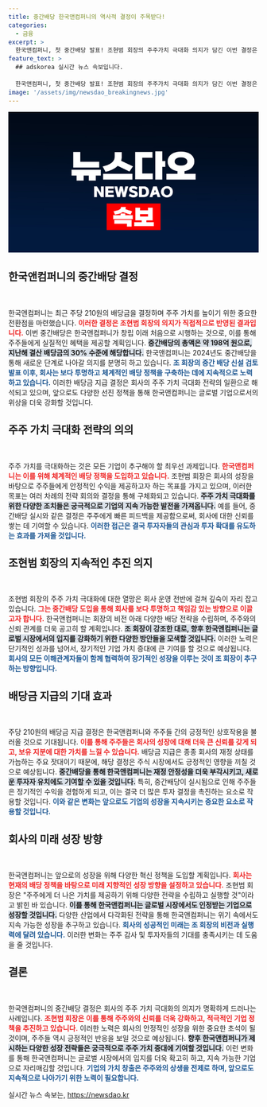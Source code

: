 ```yaml
---
title: 중간배당 한국앤컴퍼니의 역사적 결정이 주목받다!
categories:
  - 금융
excerpt: >
  한국앤컴퍼니, 첫 중간배당 발표! 조현범 회장의 주주가치 극대화 의지가 담긴 이번 결정은 주주들에게 새로운 희망을 안깁니다. 8월 14일 배당 기준일, 210원이 주당 지급됩니다. 클릭해 자세한 내용을 확인하세요!
feature_text: >
  ## adskorea 실시간 뉴스 속보입니다.

  한국앤컴퍼니, 첫 중간배당 발표! 조현범 회장의 주주가치 극대화 의지가 담긴 이번 결정은 주주들에게 새로운 희망을 안깁니다. 8월 14일 배당 기준일, 210원이 주당 지급됩니다. 클릭해 자세한 내용을 확인하세요!
image: '/assets/img/newsdao_breakingnews.jpg'
---
```


<p><img src="/assets/img/newsdao_breakingnews.jpg" alt="adskorea 속보" /></p>

<h2 data-ke-size="size26">한국앤컴퍼니의 중간배당 결정</h2>

<p data-ke-size="size16">&nbsp;</p>

<p>한국앤컴퍼니는 최근 주당 210원의 배당금을 결정하며 주주 가치를 높이기 위한 중요한 전환점을 마련했습니다. <b><span style="color: #ee2323;">이러한 결정은 조현범 회장의 의지가 직접적으로 반영된 결과입니다.</span></b> 이번 중간배당은 한국앤컴퍼니가 창립 이래 처음으로 시행하는 것으로, 이를 통해 주주들에게 실질적인 혜택을 제공할 계획입니다. <b><span style="background-color: #21538527;">중간배당의 총액은 약 198억 원으로, 지난해 결산 배당금의 30% 수준에 해당합니다.</span></b> 한국앤컴퍼니는 2024년도 중간배당을 통해 새로운 단계로 나아갈 의지를 분명히 하고 있습니다. <b><span style="color: #1a5490;">조 회장의 중간 배당 신설 검토 발표 이후, 회사는 보다 투명하고 체계적인 배당 정책을 구축하는 데에 지속적으로 노력하고 있습니다.</span></b> 이러한 배당금 지급 결정은 회사의 주주 가치 극대화 전략의 일환으로 해석되고 있으며, 앞으로도 다양한 선진 정책을 통해 한국앤컴퍼니는 글로벌 기업으로서의 위상을 더욱 강화할 것입니다.</p>

<h2 data-ke-size="size26">주주 가치 극대화 전략의 의의</h2>

<p data-ke-size="size16">&nbsp;</p>

<p>주주 가치를 극대화하는 것은 모든 기업이 추구해야 할 최우선 과제입니다. <b><span style="color: #ee2323;">한국앤컴퍼니는 이를 위해 체계적인 배당 정책을 도입하고 있습니다.</span></b> 조현범 회장은 회사의 성장을 바탕으로 주주들에게 안정적인 수익을 제공하고자 하는 목표를 가지고 있으며, 이러한 목표는 여러 차례의 전략 회의와 결정을 통해 구체화되고 있습니다. <b><span style="background-color: #21538527;">주주 가치 극대화를 위한 다양한 조치들은 궁극적으로 기업의 지속 가능한 발전을 가져옵니다.</span></b> 예를 들어, 중간배당 실시와 같은 결정은 주주에게 빠른 피드백을 제공함으로써, 회사에 대한 신뢰를 쌓는 데 기여할 수 있습니다. <b><span style="color: #1a5490;">이러한 접근은 결국 투자자들의 관심과 투자 확대를 유도하는 효과를 가져올 것입니다.</span></b></p>

<h2 data-ke-size="size26">조현범 회장의 지속적인 추진 의지</h2>

<p data-ke-size="size16">&nbsp;</p>

<p>조현범 회장의 주주 가치 극대화에 대한 열망은 회사 운영 전반에 걸쳐 깊숙이 자리 잡고 있습니다. <b><span style="color: #ee2323;">그는 중간배당 도입을 통해 회사를 보다 투명하고 책임감 있는 방향으로 이끌고자 합니다.</span></b> 한국앤컴퍼니는 회장의 비전 아래 다양한 배당 전략을 수립하며, 주주와의 신뢰 관계를 더욱 공고히 할 계획입니다. <b><span style="background-color: #21538527;">조 회장이 강조한 대로, 향후 한국앤컴퍼니는 글로벌 시장에서의 입지를 강화하기 위한 다양한 방안들을 모색할 것입니다.</span></b> 이러한 노력은 단기적인 성과를 넘어서, 장기적인 기업 가치 증대에 큰 기여를 할 것으로 예상됩니다. <b><span style="color: #1a5490;">회사의 모든 이해관계자들이 함께 협력하여 장기적인 성장을 이루는 것이 조 회장이 추구하는 방향입니다.</span></b></p>

<h2 data-ke-size="size26">배당금 지급의 기대 효과</h2>

<p data-ke-size="size16">&nbsp;</p>

<p>주당 210원의 배당금 지급 결정은 한국앤컴퍼니와 주주들 간의 긍정적인 상호작용을 불러올 것으로 기대됩니다. <b><span style="color: #ee2323;">이를 통해 주주들은 회사의 성장에 대해 더욱 큰 신뢰를 갖게 되고, 보유 지분에 대한 가치를 느낄 수 있습니다.</span></b> 배당금 지급은 종종 회사의 재정 상태를 가늠하는 주요 잣대이기 때문에, 해당 결정은 주식 시장에서도 긍정적인 영향을 끼칠 것으로 예상됩니다. <b><span style="background-color: #21538527;">중간배당을 통해 한국앤컴퍼니는 재정 안정성을 더욱 부각시키고, 새로운 투자자 유치에도 기여할 수 있을 것입니다.</span></b> 특히, 중간배당이 실시됨으로 인해 주주들은 정기적인 수익을 경험하게 되고, 이는 결국 더 많은 투자 결정을 촉진하는 요소로 작용할 것입니다. <b><span style="color: #1a5490;">이와 같은 변화는 앞으로도 기업의 성장을 지속시키는 중요한 요소로 작용할 것입니다.</span></b></p>

<h2 data-ke-size="size26">회사의 미래 성장 방향</h2>

<p data-ke-size="size16">&nbsp;</p>

<p>한국앤컴퍼니는 앞으로의 성장을 위해 다양한 혁신 정책을 도입할 계획입니다. <b><span style="color: #ee2323;">회사는 현재의 배당 정책을 바탕으로 미래 지향적인 성장 방향을 설정하고 있습니다.</span></b> 조현범 회장은 "주주에게 더 나은 가치를 제공하기 위해 다양한 전략을 수립하고 실행할 것"이라고 밝힌 바 있습니다. <b><span style="background-color: #21538527;">이를 통해 한국앤컴퍼니는 글로벌 시장에서도 인정받는 기업으로 성장할 것입니다.</span></b> 다양한 산업에서 다각화된 전략을 통해 한국앤컴퍼니는 위기 속에서도 지속 가능한 성장을 추구하고 있습니다. <b><span style="color: #1a5490;">회사의 성공적인 미래는 조 회장의 비전과 실행력에 달려 있습니다.</span></b> 이러한 변화는 주주 감사 및 투자자들의 기대를 충족시키는 데 도움을 줄 것입니다. </p>

<h2 data-ke-size="size26">결론</h2>

<p data-ke-size="size16">&nbsp;</p>

<p>한국앤컴퍼니의 중간배당 결정은 회사의 주주 가치 극대화의 의지가 명확하게 드러나는 사례입니다. <b><span style="color: #ee2323;">조현범 회장은 이를 통해 주주와의 신뢰를 더욱 강화하고, 적극적인 기업 정책을 추진하고 있습니다.</span></b> 이러한 노력은 회사의 안정적인 성장을 위한 중요한 초석이 될 것이며, 주주들 역시 긍정적인 반응을 보일 것으로 예상됩니다. <b><span style="background-color: #21538527;">향후 한국앤컴퍼니가 제시하는 다양한 성장 전략들은 궁극적으로 주주 가치 증대에 기여할 것입니다.</span></b> 이런 변화를 통해 한국앤컴퍼니는 글로벌 시장에서의 입지를 더욱 확고히 하고, 지속 가능한 기업으로 자리매김할 것입니다. <b><span style="color: #1a5490;">기업의 가치 창출은 주주와의 상생을 전제로 하며, 앞으로도 지속적으로 나아가기 위한 노력이 필요합니다.</span></b></p>
실시간 뉴스 속보는, <a href="https://newsdao.kr" rel="dofollow">https://newsdao.kr</a>


